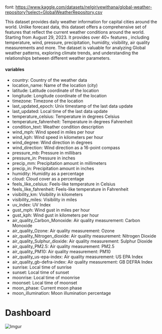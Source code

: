 
font: https://www.kaggle.com/datasets/nelgiriyewithana/global-weather-repository?select=GlobalWeatherRepository.csv

This dataset provides daily weather information for capital cities around the world. Unlike forecast data, this dataset offers a comprehensive set of features that reflect the current weather conditions around the world.
Starting from August 29, 2023.
It provides over 40+ features , including temperature, wind, pressure, precipitation, humidity, visibility, air quality measurements and more. The dataset is valuable for analyzing Global weather patterns, exploring climate trends, and understanding the relationships between different weather parameters.

#### variables

- country: Country of the weather data
- location_name: Name of the location (city)
- latitude: Latitude coordinate of the location
- longitude: Longitude coordinate of the location
- timezone: Timezone of the location
- last_updated_epoch: Unix timestamp of the last data update
- last_updated: Local time of the last data update
- temperature_celsius: Temperature in degrees Celsius
- temperature_fahrenheit: Temperature in degrees Fahrenheit
- condition_text: Weather condition description
- wind_mph: Wind speed in miles per hour
- wind_kph: Wind speed in kilometers per hour
- wind_degree: Wind direction in degrees
- wind_direction: Wind direction as a 16-point compass
- pressure_mb: Pressure in millibars
- pressure_in: Pressure in inches
- precip_mm: Precipitation amount in millimeters
- precip_in: Precipitation amount in inches
- humidity: Humidity as a percentage
- cloud: Cloud cover as a percentage
- feels_like_celsius: Feels-like temperature in Celsius
- feels_like_fahrenheit: Feels-like temperature in Fahrenheit
- visibility_km: Visibility in kilometers
- visibility_miles: Visibility in miles
- uv_index: UV Index
- gust_mph: Wind gust in miles per hour
- gust_kph: Wind gust in kilometers per hour
- air_quality_Carbon_Monoxide: Air quality measurement: Carbon Monoxide
- air_quality_Ozone: Air quality measurement: Ozone
- air_quality_Nitrogen_dioxide: Air quality measurement: Nitrogen Dioxide
- air_quality_Sulphur_dioxide: Air quality measurement: Sulphur Dioxide
- air_quality_PM2.5: Air quality measurement: PM2.5
- air_quality_PM10: Air quality measurement: PM10
- air_quality_us-epa-index: Air quality measurement: US EPA Index
- air_quality_gb-defra-index: Air quality measurement: GB DEFRA Index
- sunrise: Local time of sunrise
- sunset: Local time of sunset
- moonrise: Local time of moonrise
- moonset: Local time of moonset
- moon_phase: Current moon phase
- moon_illumination: Moon illumination percentage

# Dashboard

![Imgur](https://i.imgur.com/oAZw4qx.png)
